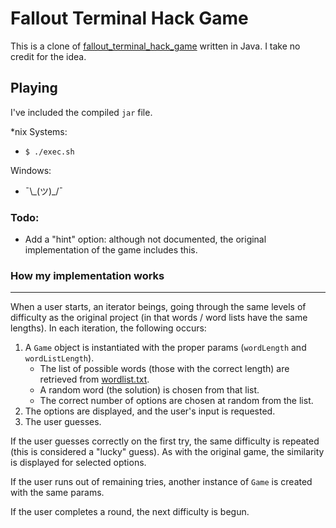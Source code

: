 # Fallout Terminal Hack Game

This is a clone of [fallout_terminal_hack_game](https://github.com/brianburton/fallout_terminal_hack_game) written in Java. I take no credit for the idea.

## Playing
I've included the compiled `jar` file.

*nix Systems:
* `$ ./exec.sh`

Windows:
* ¯\\\_(ツ)_/¯

### Todo:
* Add a "hint" option: although not documented, the original implementation of the game includes this.

### How my implementation works
---
When a user starts, an iterator beings, going through the same levels of difficulty as the original project (in that words / word lists have the same lengths). In each iteration, the following occurs:

1. A `Game` object is instantiated with the proper params (`wordLength` and `wordListLength`).
    * The list of possible words (those with the correct length) are retrieved from [wordlist.txt](wordlist.txt).
    * A random word (the solution) is chosen from that list.
    * The correct number of options are chosen at random from the list.
1. The options are displayed, and the user's input is requested.
1. The user guesses.

If the user guesses correctly on the first try, the same difficulty is repeated (this is considered a "lucky" guess). As with the original game, the similarity is displayed for selected options.

If the user runs out of remaining tries, another instance of `Game` is created with the same params.

If the user completes a round, the next difficulty is begun.
